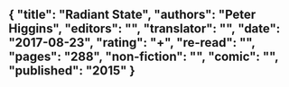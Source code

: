 {
 "title": "Radiant State",
 "authors": "Peter Higgins",
 "editors": "",
 "translator": "",
 "date": "2017-08-23",
 "rating": "+",
 "re-read": "",
 "pages": "288",
 "non-fiction": "",
 "comic": "",
 "published": "2015"
}
---

